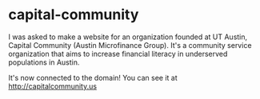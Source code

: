 # capital-community

I was asked to make a website for an organization founded at UT Austin, Capital Community (Austin Microfinance Group). 
It's a community service organization that aims to increase financial literacy in underserved populations in Austin. 

It's now connected to the domain! You can see it at http://capitalcommunity.us
